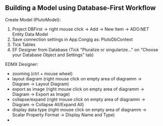﻿## Building a Model using Database-First Workflow

Create Model (PlutoModel):  
1. Project DBFirst -> right mouse click -> Add -> New Item -> ADO.NET Entity Data Model  
2. Save connection settings in App.Congig as: PlutoDbContext
3. Tick Tables
4. EF Designer from Database (Tick "Pluralize or singularize..." on "Choose your Database Object and Settings" tab)

EDMX Designer:
- zooming (ctrl + mouse wheel)
- layout diagram (right mouse click on empty area of diagramm -> Diagram -> Layout Diagram)
- export as image (right mouse click on empty area of diagramm -> Diagram -> Export as Image)
- collapse/expand (right mouse click on empty area of diagramm -> Diagram -> Collapse All/Expand All)
- display data type (right mouse click on empty area of diagramm -> Scalar Property Format -> Display Name and Type)
- 



